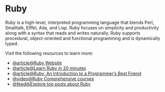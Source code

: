 # Ruby

Ruby is a high-level, interpreted programming language that blends Perl, Smalltalk, Eiffel, Ada, and Lisp. Ruby focuses on simplicity and productivity along with a syntax that reads and writes naturally. Ruby supports procedural, object-oriented and functional programming and is dynamically typed.

Visit the following resources to learn more:

- [@article@Ruby Website](https://www.ruby-lang.org/en/)
- [@article@Learn Ruby in 20 minutes](https://www.ruby-lang.org/en/documentation/quickstart/)
- [@article@Ruby, An Introduction to a Programmer’s Best Friend](https://thenewstack.io/ruby-a-programmers-best-friend/)
- [@video@Ruby Comprehensive courses](https://www.youtube.com/playlist?list=PL_EzhIKp343lBMH4UuklrMRL_WkilGoXe)
- [@feed@Explore top posts about Ruby](https://app.daily.dev/tags/ruby?ref=roadmapsh)
